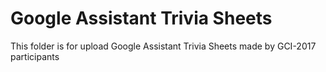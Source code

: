 # Google Assistant Trivia Sheets
This folder is for upload Google Assistant Trivia Sheets made by GCI-2017 participants

